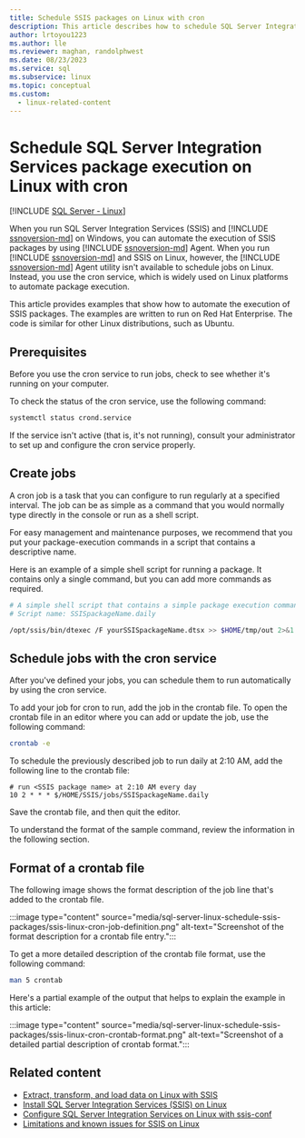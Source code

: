 ```yaml
---
title: Schedule SSIS packages on Linux with cron
description: This article describes how to schedule SQL Server Integration Services (SSIS) packages on Linux with the cron service.
author: lrtoyou1223
ms.author: lle
ms.reviewer: maghan, randolphwest
ms.date: 08/23/2023
ms.service: sql
ms.subservice: linux
ms.topic: conceptual
ms.custom:
  - linux-related-content
---
```

# Schedule SQL Server Integration Services package execution on Linux with cron

[!INCLUDE [SQL Server - Linux](../includes/applies-to-version/sql-linux.md)]

When you run SQL Server Integration Services (SSIS) and [!INCLUDE [ssnoversion-md](../includes/ssnoversion-md.md)] on Windows, you can automate the execution of SSIS packages by using [!INCLUDE [ssnoversion-md](../includes/ssnoversion-md.md)] Agent. When you run [!INCLUDE [ssnoversion-md](../includes/ssnoversion-md.md)] and SSIS on Linux, however, the [!INCLUDE [ssnoversion-md](../includes/ssnoversion-md.md)] Agent utility isn't available to schedule jobs on Linux. Instead, you use the cron service, which is widely used on Linux platforms to automate package execution.

This article provides examples that show how to automate the execution of SSIS packages. The examples are written to run on Red Hat Enterprise. The code is similar for other Linux distributions, such as Ubuntu.

## Prerequisites

Before you use the cron service to run jobs, check to see whether it's running on your computer.

To check the status of the cron service, use the following command:

```bash
systemctl status crond.service
```

If the service isn't active (that is, it's not running), consult your administrator to set up and configure the cron service properly.

## Create jobs

A cron job is a task that you can configure to run regularly at a specified interval. The job can be as simple as a command that you would normally type directly in the console or run as a shell script.

For easy management and maintenance purposes, we recommend that you put your package-execution commands in a script that contains a descriptive name.

Here is an example of a simple shell script for running a package. It contains only a single command, but you can add more commands as required.

```bash
# A simple shell script that contains a simple package execution command
# Script name: SSISpackageName.daily

/opt/ssis/bin/dtexec /F yourSSISpackageName.dtsx >> $HOME/tmp/out 2>&1
```

## Schedule jobs with the cron service

After you've defined your jobs, you can schedule them to run automatically by using the cron service.

To add your job for cron to run, add the job in the crontab file. To open the crontab file in an editor where you can add or update the job, use the following command:

```bash
crontab -e
```

To schedule the previously described job to run daily at 2:10 AM, add the following line to the crontab file:

```output
# run <SSIS package name> at 2:10 AM every day
10 2 * * * $/HOME/SSIS/jobs/SSISpackageName.daily
```

Save the crontab file, and then quit the editor.

To understand the format of the sample command, review the information in the following section.

## Format of a crontab file

The following image shows the format description of the job line that's added to the crontab file.

:::image type="content" source="media/sql-server-linux-schedule-ssis-packages/ssis-linux-cron-job-definition.png" alt-text="Screenshot of the format description for a crontab file entry.":::

To get a more detailed description of the crontab file format, use the following command:

```bash
man 5 crontab
```

Here's a partial example of the output that helps to explain the example in this article:

:::image type="content" source="media/sql-server-linux-schedule-ssis-packages/ssis-linux-cron-crontab-format.png" alt-text="Screenshot of a detailed partial description of crontab format.":::

## Related content

- [Extract, transform, and load data on Linux with SSIS](sql-server-linux-migrate-ssis.md)
- [Install SQL Server Integration Services (SSIS) on Linux](sql-server-linux-setup-ssis.md)
- [Configure SQL Server Integration Services on Linux with ssis-conf](sql-server-linux-configure-ssis.md)
- [Limitations and known issues for SSIS on Linux](sql-server-linux-ssis-known-issues.md)
